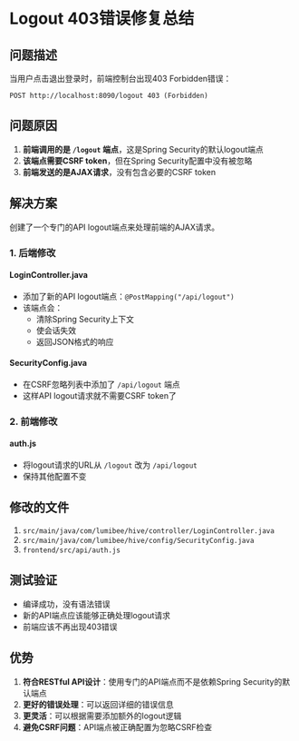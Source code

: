 # Logout 403错误修复总结

## 问题描述
当用户点击退出登录时，前端控制台出现403 Forbidden错误：
```
POST http://localhost:8090/logout 403 (Forbidden)
```

## 问题原因
1. **前端调用的是 `/logout` 端点**，这是Spring Security的默认logout端点
2. **该端点需要CSRF token**，但在Spring Security配置中没有被忽略
3. **前端发送的是AJAX请求**，没有包含必要的CSRF token

## 解决方案
创建了一个专门的API logout端点来处理前端的AJAX请求。

### 1. 后端修改

#### LoginController.java
- 添加了新的API logout端点：`@PostMapping("/api/logout")`
- 该端点会：
  - 清除Spring Security上下文
  - 使会话失效
  - 返回JSON格式的响应

#### SecurityConfig.java
- 在CSRF忽略列表中添加了 `/api/logout` 端点
- 这样API logout请求就不需要CSRF token了

### 2. 前端修改

#### auth.js
- 将logout请求的URL从 `/logout` 改为 `/api/logout`
- 保持其他配置不变

## 修改的文件
1. `src/main/java/com/lumibee/hive/controller/LoginController.java`
2. `src/main/java/com/lumibee/hive/config/SecurityConfig.java`
3. `frontend/src/api/auth.js`

## 测试验证
- 编译成功，没有语法错误
- 新的API端点应该能够正确处理logout请求
- 前端应该不再出现403错误

## 优势
1. **符合RESTful API设计**：使用专门的API端点而不是依赖Spring Security的默认端点
2. **更好的错误处理**：可以返回详细的错误信息
3. **更灵活**：可以根据需要添加额外的logout逻辑
4. **避免CSRF问题**：API端点被正确配置为忽略CSRF检查
